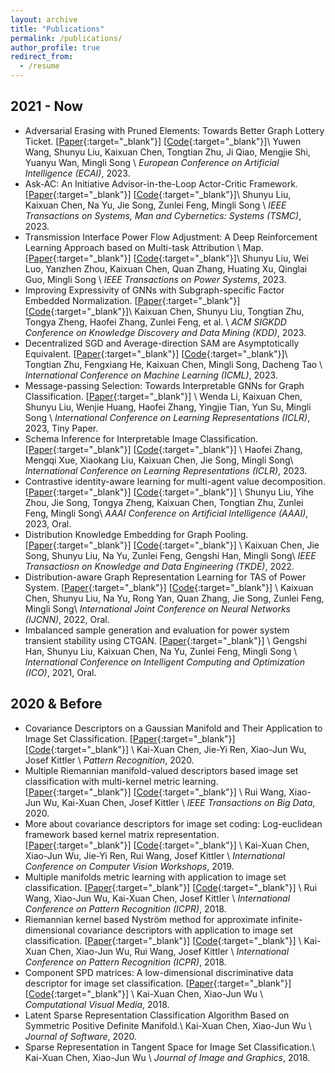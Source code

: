 ```yaml
---
layout: archive
title: "Publications"
permalink: /publications/
author_profile: true 
redirect_from:
  - /resume
---
```

<!-- <style type="text/css">
  body{
  font-size: 12pt;
}
</style> -->

## 2021 - Now
<!-- <p size='1'>一对中括号就可以将文字转换为超链接，如: <a href="">北京</a>，<a href="">上海</a>，<a href="">广州</a>，<a href="">深圳</a></p>\\ -->
- Adversarial Erasing with Pruned Elements: Towards Better Graph Lottery Ticket. [[Paper](https://arxiv.org/abs/2308.02916){:target="_blank"}] [[Code](https://github.com/Wangyuwen0627/ACE-GLT){:target="_blank"}]\\
  Yuwen Wang, Shunyu Liu, Kaixuan Chen, Tongtian Zhu, Ji Qiao, Mengjie Shi, Yuanyu Wan, Mingli Song \\
  *European Conference on Artificial Intelligence (ECAI)*, 2023.
- Ask-AC: An Initiative Advisor-in-the-Loop Actor-Critic Framework. [[Paper](https://arxiv.org/abs/2207.01955){:target="_blank"}] [[Code](https://github.com/liushunyu/Ask-AC){:target="_blank"}]\\
  Shunyu Liu, Kaixuan Chen, Na Yu, Jie Song, Zunlei Feng, Mingli Song \\
  *IEEE Transactions on Systems, Man and Cybernetics: Systems (TSMC)*, 2023.
- Transmission Interface Power Flow Adjustment: A Deep Reinforcement Learning Approach based on Multi-task Attribution \\
Map. [[Paper](https://ieeexplore.ieee.org/abstract/document/10192091){:target="_blank"}] [[Code](https://github.com/Cra2yDavid/MAM){:target="_blank"}]\\
  Shunyu Liu, Wei Luo, Yanzhen Zhou, Kaixuan Chen, Quan Zhang, Huating Xu, Qinglai Guo, Mingli Song \\
  *IEEE Transactions on Power Systems*, 2023.
- Improving Expressivity of GNNs with Subgraph-specific Factor Embedded Normalization. [[Paper](https://arxiv.org/abs/2305.19903){:target="_blank"}] [[Code](https://github.com/chenchkx/SuperNorm){:target="_blank"}]\\
  Kaixuan Chen, Shunyu Liu, Tongtian Zhu, Tongya Zheng, Haofei Zhang, Zunlei Feng, et al. \\
  *ACM SIGKDD Conference on Knowledge Discovery and Data Mining (KDD)*, 2023.
- Decentralized SGD and Average-direction SAM are Asymptotically Equivalent. [[Paper](https://arxiv.org/abs/2306.02913){:target="_blank"}] [[Code](https://github.com/Raiden-Zhu/ICML-2023-DSGD-and-SAM){:target="_blank"}]\\
  Tongtian Zhu, Fengxiang He, Kaixuan Chen, Mingli Song, Dacheng Tao \\
  *International Conference on Machine Learning (ICML)*, 2023.
- Message-passing Selection: Towards Interpretable GNNs for Graph Classification. [[Paper](https://openreview.net/pdf?id=99Go96dla5y){:target="_blank"}] \\
  Wenda Li, Kaixuan Chen, Shunyu Liu, Wenjie Huang, Haofei Zhang, Yingjie Tian, Yun Su, Mingli Song \\
  *International Conference on Learning Representations (ICLR)*, 2023, Tiny Paper.
- Schema Inference for Interpretable Image Classification. [[Paper](https://openreview.net/pdf?id=VGI9dSmTgPF){:target="_blank"}] [[Code](https://github.com/zhfeing/SchemaNet-PyTorch){:target="_blank"}] \\
  Haofei Zhang, Mengqi Xue, Xiaokang Liu, Kaixuan Chen, Jie Song, Mingli Song\\
  *International Conference on Learning Representations (ICLR)*, 2023.
- Contrastive identity-aware learning for multi-agent value decomposition. [[Paper](https://arxiv.org/abs/2211.12712){:target="_blank"}] [[Code](https://github.com/liushunyu/CIA){:target="_blank"}] \\
  Shunyu Liu, Yihe Zhou, Jie Song, Tongya Zheng, Kaixuan Chen, Tongtian Zhu, Zunlei Feng, Mingli Song\\
  *AAAI Conference on Artificial Intelligence (AAAI)*, 2023, Oral.
- Distribution Knowledge Embedding for Graph Pooling. [[Paper](https://ieeexplore.ieee.org/abstract/document/9896198){:target="_blank"}] [[Code](https://github.com/chenchkx/DKEPool){:target="_blank"}] \\
  Kaixuan Chen, Jie Song, Shunyu Liu, Na Yu, Zunlei Feng, Gengshi Han, Mingli Song\\
  *IEEE Transactiosn on Knowledge and Data Engineering (TKDE)*, 2022.
- Distribution-aware Graph Representation Learning for TAS of Power System. [[Paper](https://ieeexplore.ieee.org/abstract/document/9892854){:target="_blank"}] [[Code](https://github.com/chenchkx/DKEPool-TSA){:target="_blank"}] \\
  Kaixuan Chen, Shunyu Liu, Na Yu, Rong Yan, Quan Zhang, Jie Song, Zunlei Feng, Mingli Song\\
  *International Joint Conference on Neural Networks (IJCNN)*, 2022, Oral.
- Imbalanced sample generation and evaluation for power system transient stability using CTGAN. [[Paper](https://link.springer.com/chapter/10.1007/978-3-030-93247-3_55){:target="_blank"}] \\
  Gengshi Han, Shunyu Liu, Kaixuan Chen, Na Yu, Zunlei Feng, Mingli Song \\
  *International Conference on Intelligent Computing and Optimization (ICO)*, 2021, Oral.

## 2020 & Before

- Covariance Descriptors on a Gaussian Manifold and Their Application to Image Set Classification. [[Paper](https://www.sciencedirect.com/science/article/abs/pii/S0031320320302661){:target="_blank"}] [[Code](https://github.com/chenchkx/RiemannianCovDs){:target="_blank"}] \\
  Kai-Xuan Chen, Jie-Yi Ren, Xiao-Jun Wu, Josef Kittler \\
  *Pattern Recognition*, 2020.
- Multiple Riemannian manifold-valued descriptors based image set classification with multi-kernel metric learning. [[Paper](https://ieeexplore.ieee.org/abstract/document/9043722){:target="_blank"}] [[Code](https://github.com/chenchkx/MRMML-v1.0){:target="_blank"}] \\
  Rui Wang, Xiao-Jun Wu, Kai-Xuan Chen, Josef Kittler \\
  *IEEE Transactions on Big Data*, 2020.
- More about covariance descriptors for image set coding: Log-euclidean framework based kernel matrix representation. [[Paper](https://openaccess.thecvf.com/content_ICCVW_2019/html/CEFRL/Chen_More_About_Covariance_Descriptors_for_Image_Set_Coding_Log-Euclidean_Framework_ICCVW_2019_paper.html){:target="_blank"}] [[Code](https://github.com/chenchkx/iCovDs){:target="_blank"}]  \\
  Kai-Xuan Chen, Xiao-Jun Wu, Jie-Yi Ren, Rui Wang, Josef Kittler \\
  *International Conference on Computer Vision Workshops*, 2019.
- Multiple manifolds metric learning with application to image set classification. [[Paper](https://ieeexplore.ieee.org/abstract/document/8546030){:target="_blank"}] [[Code](https://github.com/chenchkx/MMML){:target="_blank"}] \\
  Rui Wang, Xiao-Jun Wu, Kai-Xuan Chen, Josef Kittler \\
  *International Conference on Pattern Recognition (ICPR)*, 2018.
- Riemannian kernel based Nyström method for approximate infinite-dimensional covariance descriptors with application to image set classification. [[Paper](https://ieeexplore.ieee.org/abstract/document/8545822){:target="_blank"}] [[Code](https://github.com/chenchkx/NYS-Apx){:target="_blank"}] \\
  Kai-Xuan Chen, Xiao-Jun Wu, Rui Wang, Josef Kittler \\
  *International Conference on Pattern Recognition (ICPR)*, 2018.
- Component SPD matrices: A low-dimensional discriminative data descriptor for image set classification. [[Paper](https://link.springer.com/article/10.1007/s41095-018-0119-7){:target="_blank"}] [[Code](https://github.com/chenchkx/ComponentSPD){:target="_blank"}] \\
  Kai-Xuan Chen, Xiao-Jun Wu \\
  *Computational Visual Media*, 2018.
- Latent Sparse Representation Classification Algorithm Based on Symmetric Positive Definite Manifold.\\
  Kai-Xuan Chen, Xiao-Jun Wu \\
  *Journal of Software*, 2020.
- Sparse Representation in Tangent Space for Image Set Classification.\\
  Kai-Xuan Chen, Xiao-Jun Wu \\
  *Journal of Image and Graphics*, 2018.

<!-- {% if author.googlescholar %}
  You can also find my articles on <u><a href="{{author.googlescholar}}">my Google Scholar profile</a>.</u>
{% endif %}

{% include base_path %}

{% for post in site.publications reversed %}
  {% include archive-single.html %}
{% endfor %} -->

